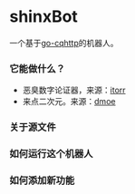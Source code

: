 # shinxBot

一个基于[go-cqhttp](https://github.com/Mrs4s/go-cqhttp)的机器人。

### 它能做什么？

- 恶臭数字论证器，来源：[itorr](https://github.com/itorr/homo)
- 来点二次元。来源：[dmoe](https://www.dmoe.cc)

### 关于源文件



### 如何运行这个机器人



### 如何添加新功能

